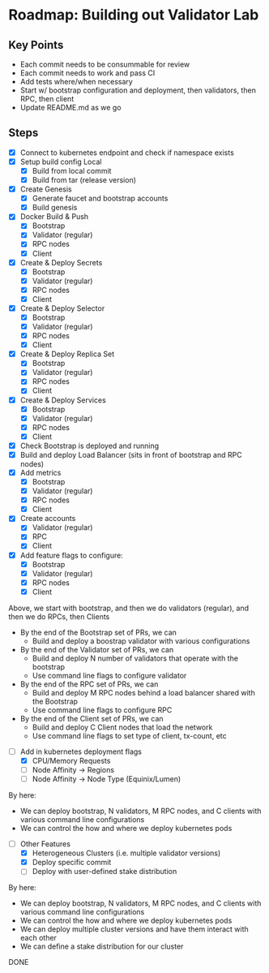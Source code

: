 # Roadmap: Building out Validator Lab

## Key Points
- Each commit needs to be consummable for review
- Each commit needs to work and pass CI
- Add tests where/when necessary
- Start w/ bootstrap configuration and deployment, then validators, then RPC, then client
- Update README.md as we go

## Steps
- [x] Connect to kubernetes endpoint and check if namespace exists
- [x] Setup build config Local
    - [x] Build from local commit
    - [x] Build from tar (release version)
- [x] Create Genesis
    - [x] Generate faucet and bootstrap accounts
    - [x] Build genesis
- [x] Docker Build & Push
    - [x] Bootstrap
    - [x] Validator (regular)
    - [x] RPC nodes
    - [x] Client
- [x] Create & Deploy Secrets
    - [x] Bootstrap
    - [x] Validator (regular)
    - [x] RPC nodes
    - [x] Client
- [x] Create & Deploy Selector
    - [x] Bootstrap
    - [x] Validator (regular)
    - [x] RPC nodes
    - [x] Client
- [x] Create & Deploy Replica Set
    - [x] Bootstrap
    - [x] Validator (regular)
    - [x] RPC nodes
    - [x] Client
- [x] Create & Deploy Services
    - [x] Bootstrap
    - [x] Validator (regular)
    - [x] RPC nodes
    - [x] Client
- [x] Check Bootstrap is deployed and running
- [x] Build and deploy Load Balancer (sits in front of bootstrap and RPC nodes)
- [x] Add metrics
    - [x] Bootstrap
    - [x] Validator (regular)
    - [x] RPC nodes
    - [x] Client
- [x] Create accounts
    - [x] Validator (regular)
    - [x] RPC
    - [x] Client
- [x] Add feature flags to configure:
    - [x] Bootstrap
    - [x] Validator (regular)
    - [x] RPC nodes
    - [x] Client

Above, we start with bootstrap, and then we do validators (regular), and then we do RPCs, then Clients
- By the end of the Bootstrap set of PRs, we can
    - Build and deploy a boostrap validator with various configurations
- By the end of the Validator set of PRs, we can
    - Build and deploy N number of validators that operate with the bootstrap
    - Use command line flags to configure validator
- By the end of the RPC set of PRs, we can
    - Build and deploy M RPC nodes behind a load balancer shared with the Bootstrap
    - Use command line flags to configure RPC
- By the end of the Client set of PRs, we can
    - Build and deploy C Client nodes that load the network
    - Use command line flags to set type of client, tx-count, etc

- [ ] Add in kubernetes deployment flags
    - [x] CPU/Memory Requests
    - [ ] Node Affinity -> Regions
    - [ ] Node Affinity -> Node Type (Equinix/Lumen)

By here:
- We can deploy bootstrap, N validators, M RPC nodes, and C clients with various command line configurations
- We can control the how and where we deploy kubernetes pods

- [ ] Other Features
    - [x] Heterogeneous Clusters (i.e. multiple validator versions)
    - [x] Deploy specific commit
    - [ ] Deploy with user-defined stake distribution

By here:
- We can deploy bootstrap, N validators, M RPC nodes, and C clients with various command line configurations
- We can control the how and where we deploy kubernetes pods
- We can deploy multiple cluster versions and have them interact with each other
- We can define a stake distribution for our cluster

DONE
